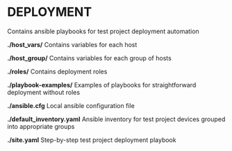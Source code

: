 # DEPLOYMENT

Contains ansible playbooks for test project deployment automation

**./host_vars/**
Contains variables for each host

**./host_group/**
Contains variables for each group of hosts

**./roles/**
Contains deployment roles

**./playbook-examples/**
Examples of playbooks for straightforward deployment without roles

**./ansible.cfg**
Local ansible configuration file

**./default_inventory.yaml**
Ansible inventory for test project devices grouped into appropriate groups

**./site.yaml**
Step-by-step test project deployment playbook